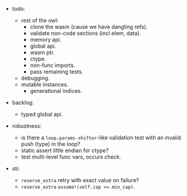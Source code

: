 
- todo:
    - rest of the owl:
        - clone the wasm (cause we have dangling refs).
        - validate non-code sections (incl elem, data).
        - memory api.
        - global api.
        - wasm ptr.
        - ctype.
        - non-func imports.
        - pass remaining tests.
    - debugging.
    - mutable instances.
        - generational indices.


- backlog:
    - typed global api.

- robustness:
    - is there a `loop.params-shifter`-like validation test with an invalid push (type) in the loop?
    - static assert little endian for ctype?
    - test multi-level func vars, occurs check.

- sti:
    - `reserve_extra` retry with exact value on failure?
    - `reserve_extra` `assume!(self.cap >= min_cap)`.



